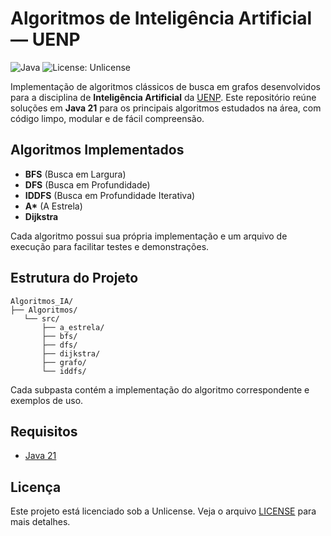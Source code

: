 
# Algoritmos de Inteligência Artificial — UENP 
![Java](https://img.shields.io/badge/Java-21-red?logo=java) 
![License: Unlicense](https://img.shields.io/badge/license-Unlicense-blue)

Implementação de algoritmos clássicos de busca em grafos desenvolvidos para a disciplina de **Inteligência Artificial** da [UENP](https://uenp.edu.br/). Este repositório reúne soluções em **Java 21** para os principais algoritmos estudados na área, com código limpo, modular e de fácil compreensão.

## Algoritmos Implementados

- **BFS** (Busca em Largura)
- **DFS** (Busca em Profundidade)
- **IDDFS** (Busca em Profundidade Iterativa)
- **A\*** (A Estrela)
- **Dijkstra**

Cada algoritmo possui sua própria implementação e um arquivo de execução para facilitar testes e demonstrações.

## Estrutura do Projeto

```
Algoritmos_IA/
├── Algoritmos/
   └── src/
       ├── a_estrela/
       ├── bfs/
       ├── dfs/
       ├── dijkstra/
       ├── grafo/
       └── iddfs/

```

Cada subpasta contém a implementação do algoritmo correspondente e exemplos de uso.

## Requisitos

- [Java 21](https://www.oracle.com/java/technologies/downloads/)

## Licença

Este projeto está licenciado sob a Unlicense. Veja o arquivo [LICENSE](LICENSE) para mais detalhes.
